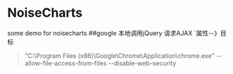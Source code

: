 # NoiseCharts
some demo for noisecharts
##google 本地调用jQuery 请求AJAX
`属性--》目标
> "C:\Program Files (x86)\Google\Chrome\Application\chrome.exe" --allow-file-access-from-files --disable-web-security
